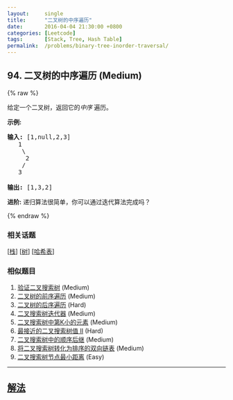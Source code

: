 ```yaml
---
layout:     single
title:      "二叉树的中序遍历"
date:       2016-04-04 21:30:00 +0800
categories: [Leetcode]
tags:       [Stack, Tree, Hash Table]
permalink:  /problems/binary-tree-inorder-traversal/
---
```


## 94. 二叉树的中序遍历 (Medium)

{% raw %}

<p>给定一个二叉树，返回它的<em>中序&nbsp;</em>遍历。</p>

<p><strong>示例:</strong></p>

<pre><strong>输入:</strong> [1,null,2,3]
   1
    \
     2
    /
   3

<strong>输出:</strong> [1,3,2]</pre>

<p><strong>进阶:</strong>&nbsp;递归算法很简单，你可以通过迭代算法完成吗？</p>

{% endraw %}

### 相关话题
  [[栈](https://github.com/openset/leetcode/tree/master/tag/stack/README.md)]
  [[树](https://github.com/openset/leetcode/tree/master/tag/tree/README.md)]
  [[哈希表](https://github.com/openset/leetcode/tree/master/tag/hash-table/README.md)]

### 相似题目
  1. [验证二叉搜索树](/problems/validate-binary-search-tree) (Medium)
  1. [二叉树的前序遍历](/problems/binary-tree-preorder-traversal) (Medium)
  1. [二叉树的后序遍历](/problems/binary-tree-postorder-traversal) (Hard)
  1. [二叉搜索树迭代器](/problems/binary-search-tree-iterator) (Medium)
  1. [二叉搜索树中第K小的元素](/problems/kth-smallest-element-in-a-bst) (Medium)
  1. [最接近的二叉搜索树值 II](/problems/closest-binary-search-tree-value-ii) (Hard)
  1. [二叉搜索树中的顺序后继](/problems/inorder-successor-in-bst) (Medium)
  1. [将二叉搜索树转化为排序的双向链表](/problems/convert-binary-search-tree-to-sorted-doubly-linked-list) (Medium)
  1. [二叉搜索树节点最小距离](/problems/minimum-distance-between-bst-nodes) (Easy)

---

## [解法](https://github.com/openset/leetcode/tree/master/problems/binary-tree-inorder-traversal)
